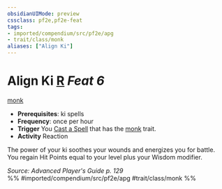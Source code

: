 ```yaml
---
obsidianUIMode: preview
cssclass: pf2e,pf2e-feat
tags:
- imported/compendium/src/pf2e/apg
- trait/class/monk
aliases: ["Align Ki"]
---
```

# Align Ki  [R](chapter-9-playing-the-game.md#Actions "Reaction") *Feat 6*  
[monk](rules/traits/monk.md)  

- **Prerequisites**: ki spells
- **Frequency**: once per hour
- **Trigger** You [Cast a Spell](cast-a-spell.md) that has the [monk](rules/traits/monk.md) trait.
- **Activity** Reaction

The power of your ki soothes your wounds and energizes you for battle. You regain Hit Points equal to your level plus your Wisdom modifier.

*Source: Advanced Player's Guide p. 129*  
%% #imported/compendium/src/pf2e/apg #trait/class/monk %%